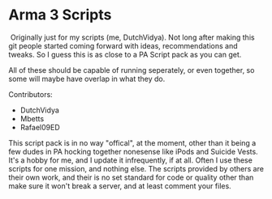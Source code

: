 ﻿# Arma 3 Scripts 
﻿
﻿Originally just for my scripts (me, DutchVidya). Not long after making this git people started coming forward with ideas, recommendations and tweaks. So I guess this is as close to a PA Script pack as you can get.

All of these should be capable of running seperately, or even together, so some will maybe have overlap in what they do.

Contributors:

- DutchVidya
- Mbetts
- Rafael09ED


This script pack is in no way "offical", at the moment, other than it being a few dudes in PA hocking together nonesense like iPods and Suicide Vests. It's a hobby for me, and I update it infrequently, if at all. Often I use these scripts for one mission, and nothing else. The scripts provided by others are their own work, and their is no set standard for code or quality other than make sure it won't break a server, and at least comment your files.
